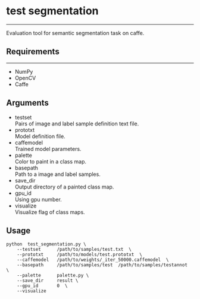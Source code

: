 # test segmentation
---
Evaluation tool for semantic segmentation task on caffe.

## Requirements
---
- NumPy
- OpenCV
- Caffe

## Arguments
- testset  
Pairs of image and label sample definition text file.
- prototxt  
Model definition file.
- caffemodel  
Trained model parameters.
- palette  
Color to paint in a class map.
- basepath  
Path to a image and label samples.
- save_dir  
Output directory of a painted class map.
- gpu_id  
Using gpu number.
- visualize  
Visualize flag of class maps.

## Usage
```  
python  test_segmentation.py \  
    --testset      /path/to/samples/test.txt  \  
    --prototxt     /path/to/models/test.prototxt  \  
    --caffemodel   /path/to/weights/_iter_50000.caffemodel  \  
    --basepath     /path/to/samples/test  /path/to/samples/testannot  \  
    --palette      palette.py \  
    --save_dir     result \  
    --gpu_id       0  \
    --visualize
```